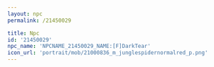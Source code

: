 ```yaml
---
layout: npc
permalink: /21450029

title: Npc
id: '21450029'
npc_name: 'NPCNAME_21450029_NAME:[F]DarkTear'
icon_url: 'portrait/mob/21000836_m_junglespidernormalred_p.png'
---
```

